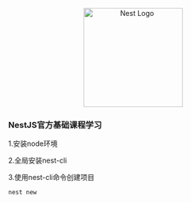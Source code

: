 <p align="center">
  <a href="http://nestjs.com/" target="blank"><img src="https://nestjs.com/img/logo-small.svg" width="200" alt="Nest Logo" /></a>
</p>

###  NestJS官方基础课程学习
1.安装node环境

2.全局安装nest-cli

3.使用nest-cli命令创建项目
```bazaar
nest new
```



